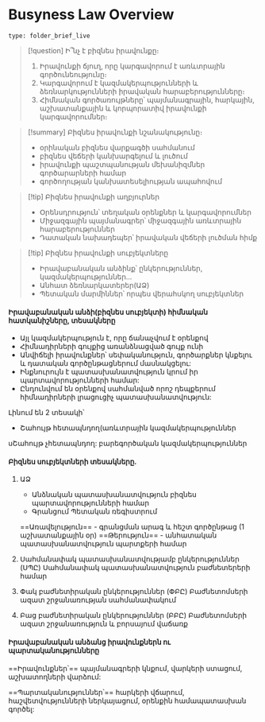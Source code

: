 # Busyness Law Overview
 
```ccard
type: folder_brief_live
```
 
> [!question] Ի՞նչ է բիզնես իրավունքը։
> 1. Իրավունքի ճյուղ, որը կարգավորում է առևտրային գործունեությունը։
> 2. Կարգավորում է կազմակերպությունների և ձեռնարկությունների իրավական հարաբերությունները։
> 3. Հիմնական գործառույթները՝ պայմանագրային, հարկային, աշխատանքային և կորպորատիվ իրավունքի կարգավորումներ։

> [!summary] Բիզնես իրավունքի նշանակությունը։
> - օրինական բիզնես վարքագծի սահմանում
> - բիզնես վեճերի կանխարգելում և լուծում
> - իրավունքի պաշտպանության մեխանիզմներ գործարարների համար
> - գործողության կանխատեսելիության ապահովում

> [!tip] Բիզնես իրավունքի աղբյուրներ
> - Օրենսդրություն՝ տեղական օրենքներ և կարգավորումներ
> - Միջազգային պայմանագրեր՝ միջազգային առևտրային հարաբերություններ
> - Դատական նախադեպեր՝ իրավական վեճերի լուծման հիմք

> [!tip] Բիզնես իրավունքի սուբյեկտները
> - Իրավաբանական անձինք՝ ընկերություններ, կազմակերպություններ․․․
> - Անհատ ձեռնարկատերեր(ԱՁ)
> - Պետական մարմիններ՝ որպես վերահսկող սուբյեկտներ

#### Իրավաբանական անձի(բիզնես սուբյեկտի) հիմնական հատկանիշները, տեսակները

- Այլ կազմակերպություն է, որը ճանաչվում է օրենքով
- Հիմնադիրների գույքից առանձնացված գույք ունի
- Անվիճելի իրավունքներ՝ սեփականություն, գործարքներ կնքելու և դատական գործընթացներում մասնակցելու:
- Ինքնուրույն է պատասխանատվություն կրում իր պարտավորությունների համար:
- Ընդունվում են օրենքով սահմանված որոշ դեպքերում հիմնադիրների լրացուցիչ պատասխանատվություն:

Լինում են 2 տեսակի՝
- Շահույթ հետապնդող(առևտրային կազմակերպություններ

uՇահույթ չհետապնդող: բարեգործական կազմակերպություններ


#### Բիզնես սուբյեկտների տեսակները․

1. ԱՁ
	- Անձնական պատասխանատվություն բիզնես պարտավորությունների համար
   - Գրանցում Պետական ռեգիստրում
     
   ==Առավելություն== - գրանցման արագ և հեշտ գործընթաց (1 աշխատանքային օր)
   ==Թերություն== - անհատական պատասխանատվություն պարտքերի համար

   
2. Սահմանափակ պատասխանատվությամբ ընկերություններ (ՍՊԸ)
   Սահմանափակ պատասխանատվություն բաժնետերերի համար
   
3. Փակ բաժնետիրական ընկերություններ (ՓԲԸ)
   Բաժնետոմսերի ազատ շրջանառության սահմանափակում
   
4. Բաց բաժնետիրական ընկերություններ (ԲԲԸ)
   Բաժնետոմսերի ազատ շրջանառություն և բորսայում վաճառք

#### Իրավաբանական անձանց իրավունքներն ու պարտականությունները

==Իրավունքներ՝== պայմանագրերի կնքում, վարկերի ստացում, աշխատողների վարձում:

==Պարտականություններ՝== հարկերի վճարում, հաշվետվությունների ներկայացում, օրենքին համապատասխան գործել:

